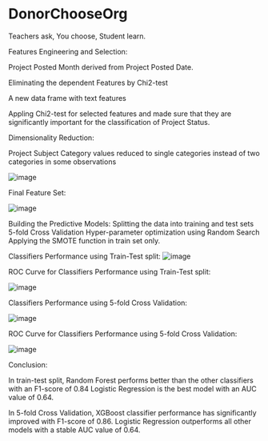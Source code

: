 # DonorChooseOrg
Teachers ask, You choose, Student learn.


Features Engineering and Selection:

Project  Posted  Month  derived  from  Project  Posted Date.

Eliminating  the  dependent  Features by Chi2-test 

A new data frame with text features

Appling Chi2-test for  selected  features  and  made  sure  that  they  are significantly important for the classification of Project Status.


Dimensionality Reduction:

Project Subject Category values reduced to single categories instead of two categories in some observations

![image](https://user-images.githubusercontent.com/93243958/139011250-348036c4-34c5-4fca-a355-d96205fd5dcb.png)


Final Feature Set:

![image](https://user-images.githubusercontent.com/93243958/139011353-cff617d9-40d2-4762-a63b-0c82d495e226.png)

Building the Predictive Models:
Splitting  the  data   into training  and  test  sets
5-fold  Cross  Validation
Hyper-parameter optimization using Random Search
Applying the SMOTE function in train set only.

Classifiers Performance using Train-Test split:
![image](https://user-images.githubusercontent.com/93243958/139011514-4a62ee6c-a935-4cc4-8158-13002f3b3d10.png)

ROC Curve  for Classifiers Performance using Train-Test split:

![image](https://user-images.githubusercontent.com/93243958/139011599-950a8341-020d-4d68-aab1-03a3d2c34da0.png)

Classifiers Performance using 5-fold Cross Validation:

![image](https://user-images.githubusercontent.com/93243958/139011689-ff1e2f42-49a0-47f6-a0cb-fe2572a79692.png)

ROC Curve  for Classifiers Performance using 5-fold Cross Validation:

![image](https://user-images.githubusercontent.com/93243958/139011848-1902fdd2-b1af-41dd-9cf8-e765b41ac341.png)


Conclusion:

In train-test split, Random Forest performs better than the other classifiers with an F1-score of 0.84 
Logistic Regression is the best model with an AUC value of 0.64. 


In 5-fold Cross Validation, XGBoost classifier performance has significantly improved with F1-score of 0.86. 
Logistic Regression outperforms all other models with a stable AUC value  of 0.64. 





